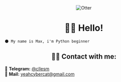 <div align="center">
    <img src="https://i.giphy.com/zyNoNFRKZ0kCAsppFO.webp" alt="Otter"></img>
</div>
<h1 align="center">👋🏻 Hello!</h1>

```text
🌑 My name is Max, i'm Python beginner
```

<h2 align="center">🧑‍💻 Contact with me:</h2>

🔗 **Telegram:** [@cllesm](t.me/cllesm)<br>
💌 **Mail:** [yeahcybercat@gmail.com](mailto:yeahcybercat@gmail.com)
